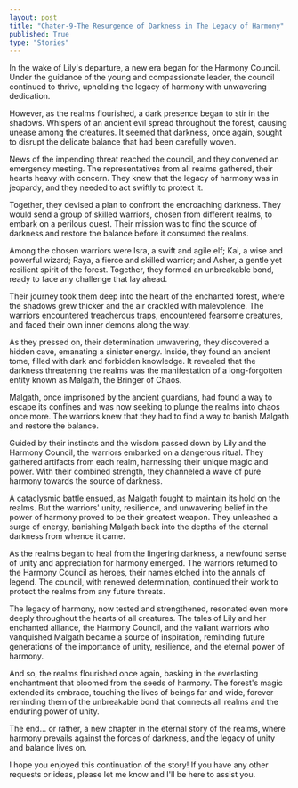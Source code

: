 ```yaml
---
layout: post
title: "Chater-9-The Resurgence of Darkness in The Legacy of Harmony"
published: True
type: "Stories"
---
```


In the wake of Lily's departure, a new era began for the Harmony Council. Under the guidance of the young and compassionate leader, the council continued to thrive, upholding the legacy of harmony with unwavering dedication.

However, as the realms flourished, a dark presence began to stir in the shadows. Whispers of an ancient evil spread throughout the forest, causing unease among the creatures. It seemed that darkness, once again, sought to disrupt the delicate balance that had been carefully woven.

News of the impending threat reached the council, and they convened an emergency meeting. The representatives from all realms gathered, their hearts heavy with concern. They knew that the legacy of harmony was in jeopardy, and they needed to act swiftly to protect it.

Together, they devised a plan to confront the encroaching darkness. They would send a group of skilled warriors, chosen from different realms, to embark on a perilous quest. Their mission was to find the source of darkness and restore the balance before it consumed the realms.

Among the chosen warriors were Isra, a swift and agile elf; Kai, a wise and powerful wizard; Raya, a fierce and skilled warrior; and Asher, a gentle yet resilient spirit of the forest. Together, they formed an unbreakable bond, ready to face any challenge that lay ahead.

Their journey took them deep into the heart of the enchanted forest, where the shadows grew thicker and the air crackled with malevolence. The warriors encountered treacherous traps, encountered fearsome creatures, and faced their own inner demons along the way.

As they pressed on, their determination unwavering, they discovered a hidden cave, emanating a sinister energy. Inside, they found an ancient tome, filled with dark and forbidden knowledge. It revealed that the darkness threatening the realms was the manifestation of a long-forgotten entity known as Malgath, the Bringer of Chaos.

Malgath, once imprisoned by the ancient guardians, had found a way to escape its confines and was now seeking to plunge the realms into chaos once more. The warriors knew that they had to find a way to banish Malgath and restore the balance.

Guided by their instincts and the wisdom passed down by Lily and the Harmony Council, the warriors embarked on a dangerous ritual. They gathered artifacts from each realm, harnessing their unique magic and power. With their combined strength, they channeled a wave of pure harmony towards the source of darkness.

A cataclysmic battle ensued, as Malgath fought to maintain its hold on the realms. But the warriors' unity, resilience, and unwavering belief in the power of harmony proved to be their greatest weapon. They unleashed a surge of energy, banishing Malgath back into the depths of the eternal darkness from whence it came.

As the realms began to heal from the lingering darkness, a newfound sense of unity and appreciation for harmony emerged. The warriors returned to the Harmony Council as heroes, their names etched into the annals of legend. The council, with renewed determination, continued their work to protect the realms from any future threats.

The legacy of harmony, now tested and strengthened, resonated even more deeply throughout the hearts of all creatures. The tales of Lily and her enchanted alliance, the Harmony Council, and the valiant warriors who vanquished Malgath became a source of inspiration, reminding future generations of the importance of unity, resilience, and the eternal power of harmony.

And so, the realms flourished once again, basking in the everlasting enchantment that bloomed from the seeds of harmony. The forest's magic extended its embrace, touching the lives of beings far and wide, forever reminding them of the unbreakable bond that connects all realms and the enduring power of unity.

The end... or rather, a new chapter in the eternal story of the realms, where harmony prevails against the forces of darkness, and the legacy of unity and balance lives on.

I hope you enjoyed this continuation of the story! If you have any other requests or ideas, please let me know and I'll be here to assist you.